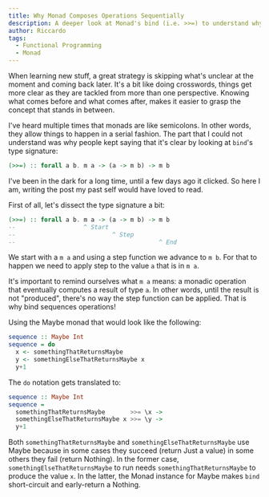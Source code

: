 ```yaml
---
title: Why Monad Composes Operations Sequentially
description: A deeper look at Monad's bind (i.e. >>=) to understand why the type signature implies sequential composition
author: Riccardo
tags:
  - Functional Programming
  - Monad
---
```


When learning new stuff, a great strategy is skipping what's unclear at the moment and coming back later. It's a bit like doing crosswords, things get more clear as they are tackled from more than one perspective. Knowing what comes before and what comes after, makes it easier to grasp the concept that stands in between.

I've heard multiple times that monads are like semicolons. In other words, they allow things to happen in a serial fashion. The part that I could not understand was why people kept saying that it's clear by looking at `bind`'s type signature:

```hs
(>>=) :: forall a b. m a -> (a -> m b) -> m b
```

I've been in the dark for a long time, until a few days ago it clicked. So here I am, writing the post my past self would have loved to read.

First of all, let's dissect the type signature a bit:

```hs
(>>=) :: forall a b. m a -> (a -> m b) -> m b
--                   ^ Start
--                           ^ Step
--                                        ^ End
```

We start with a `m a` and using a step function we advance to `m b`. For that to happen we need to apply step to the value `a` that is in `m a`.

It's important to remind ourselves what `m a` means: a monadic operation that eventually computes a result of type `a`. In other words, until the result is not "produced", there's no way the step function can be applied. That is why bind sequences operations!

Using the Maybe monad that would look like the following:

```hs
sequence :: Maybe Int
sequence = do
  x <- somethingThatReturnsMaybe
  y <- somethingElseThatReturnsMaybe x
  y+1
```

The `do` notation gets translated to:

```hs
sequence :: Maybe Int
sequence =
  somethingThatReturnsMaybe       >>= \x ->
  somethingElseThatReturnsMaybe x >>= \y ->
  y+1
```

Both `somethingThatReturnsMaybe` and `somethingElseThatReturnsMaybe` use Maybe because in some cases they succeed (return Just a value) in some others they fail (return Nothing). In the former case, `somethingElseThatReturnsMaybe` to  run needs `somethingThatReturnsMaybe` to produce the value `x`. In the latter, the Monad instance for Maybe makes `bind` short-circuit and early-return a Nothing.
